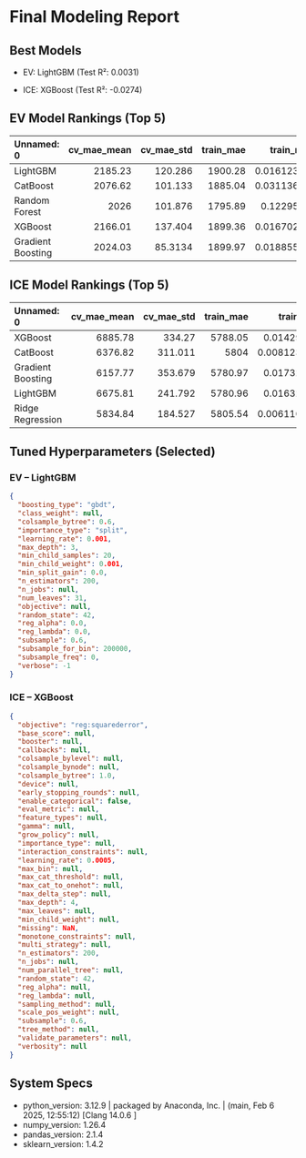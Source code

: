 # Final Modeling Report

## Best Models

- EV: LightGBM (Test R²: 0.0031)

- ICE: XGBoost (Test R²: -0.0274)

## EV Model Rankings (Top 5)

| Unnamed: 0        |   cv_mae_mean |   cv_mae_std |   train_mae |   train_r2 |   test_mae |   test_rmse |     test_r2 |   features_used |
|:------------------|--------------:|-------------:|------------:|-----------:|-----------:|------------:|------------:|----------------:|
| LightGBM          |       2185.23 |     120.286  |     1900.28 |  0.0161239 |    2038.2  |     2524.7  | 0.00313974  |               7 |
| CatBoost          |       2076.62 |     101.133  |     1885.04 |  0.0311369 |    2039.55 |     2526.84 | 0.00144818  |               7 |
| Random Forest     |       2026    |     101.876  |     1795.89 |  0.122959  |    2023.03 |     2527.31 | 0.00107271  |               7 |
| XGBoost           |       2166.01 |     137.404  |     1899.36 |  0.0167021 |    2040.02 |     2527.57 | 0.000865676 |               7 |
| Gradient Boosting |       2024.03 |      85.3134 |     1899.97 |  0.0188556 |    2043.35 |     2528.45 | 0.000173258 |               7 |

## ICE Model Rankings (Top 5)

| Unnamed: 0        |   cv_mae_mean |   cv_mae_std |   train_mae |   train_r2 |   test_mae |   test_rmse |    test_r2 |   features_used |
|:------------------|--------------:|-------------:|------------:|-----------:|-----------:|------------:|-----------:|----------------:|
| XGBoost           |       6885.78 |      334.27  |     5788.05 | 0.0142998  |    5330.63 |     6627.68 | -0.027398  |               5 |
| CatBoost          |       6376.82 |      311.011 |     5804    | 0.00812397 |    5333.69 |     6630.48 | -0.0282672 |               5 |
| Gradient Boosting |       6157.77 |      353.679 |     5780.97 | 0.0173204  |    5332    |     6631.53 | -0.028594  |               5 |
| LightGBM          |       6675.81 |      241.792 |     5780.96 | 0.0163211  |    5327.97 |     6636.48 | -0.0301293 |               5 |
| Ridge Regression  |       5834.84 |      184.527 |     5805.54 | 0.00611059 |    5340.5  |     6656.01 | -0.0362    |               5 |

## Tuned Hyperparameters (Selected)

### EV – LightGBM

```json
{
  "boosting_type": "gbdt",
  "class_weight": null,
  "colsample_bytree": 0.6,
  "importance_type": "split",
  "learning_rate": 0.001,
  "max_depth": 3,
  "min_child_samples": 20,
  "min_child_weight": 0.001,
  "min_split_gain": 0.0,
  "n_estimators": 200,
  "n_jobs": null,
  "num_leaves": 31,
  "objective": null,
  "random_state": 42,
  "reg_alpha": 0.0,
  "reg_lambda": 0.0,
  "subsample": 0.6,
  "subsample_for_bin": 200000,
  "subsample_freq": 0,
  "verbose": -1
}
```
### ICE – XGBoost

```json
{
  "objective": "reg:squarederror",
  "base_score": null,
  "booster": null,
  "callbacks": null,
  "colsample_bylevel": null,
  "colsample_bynode": null,
  "colsample_bytree": 1.0,
  "device": null,
  "early_stopping_rounds": null,
  "enable_categorical": false,
  "eval_metric": null,
  "feature_types": null,
  "gamma": null,
  "grow_policy": null,
  "importance_type": null,
  "interaction_constraints": null,
  "learning_rate": 0.0005,
  "max_bin": null,
  "max_cat_threshold": null,
  "max_cat_to_onehot": null,
  "max_delta_step": null,
  "max_depth": 4,
  "max_leaves": null,
  "min_child_weight": null,
  "missing": NaN,
  "monotone_constraints": null,
  "multi_strategy": null,
  "n_estimators": 200,
  "n_jobs": null,
  "num_parallel_tree": null,
  "random_state": 42,
  "reg_alpha": null,
  "reg_lambda": null,
  "sampling_method": null,
  "scale_pos_weight": null,
  "subsample": 0.6,
  "tree_method": null,
  "validate_parameters": null,
  "verbosity": null
}
```
## System Specs

- python_version: 3.12.9 | packaged by Anaconda, Inc. | (main, Feb  6 2025, 12:55:12) [Clang 14.0.6 ]
- numpy_version: 1.26.4
- pandas_version: 2.1.4
- sklearn_version: 1.4.2
